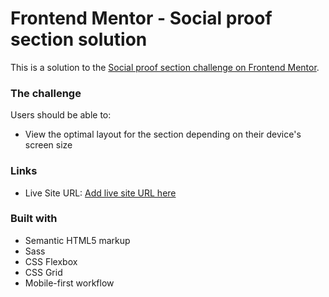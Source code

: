 # Frontend Mentor - Social proof section solution

This is a solution to the [Social proof section challenge on Frontend Mentor](https://www.frontendmentor.io/challenges/social-proof-section-6e0qTv_bA).

### The challenge

Users should be able to:

-  View the optimal layout for the section depending on their device's screen size

### Links

-  Live Site URL: [Add live site URL here](https://your-live-site-url.com)

### Built with

-  Semantic HTML5 markup
-  Sass
-  CSS Flexbox
-  CSS Grid
-  Mobile-first workflow

